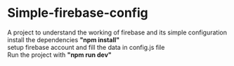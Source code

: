 # Simple-firebase-config
A project to understand the working of firebase and its simple configuration<br>
install the dependencies <b>"npm install"</b><br>
setup firebase account and fill the data in config.js file<br>
Run the project with <b>"npm run dev"</b>
